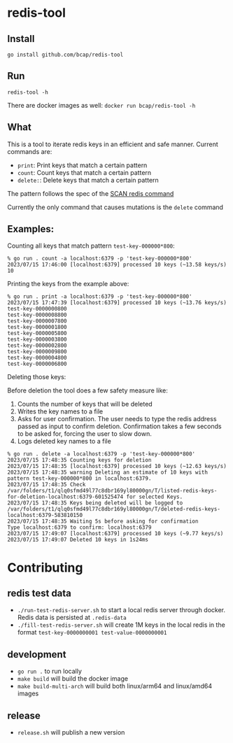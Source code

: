 # redis-tool

## Install

`go install github.com/bcap/redis-tool` 

## Run

`redis-tool -h` 

There are docker images as well: `docker run bcap/redis-tool -h`

## What

This is a tool to iterate redis keys in an efficient and safe manner. Current commands are:

* `print`: Print keys that match a certain pattern
* `count`: Count keys that match a certain pattern
* `delete:`: Delete keys that match a certain pattern

The pattern follows the spec of the [SCAN redis command](https://redis.io/commands/scan/)

Currently the only command that causes mutations is the `delete` command

## Examples:

Counting all keys that match pattern `test-key-000000*800`:

```
% go run . count -a localhost:6379 -p 'test-key-000000*800'
2023/07/15 17:46:00 [localhost:6379] processed 10 keys (~13.58 keys/s)
10
```

Printing the keys from the example above:

```
% go run . print -a localhost:6379 -p 'test-key-000000*800'
2023/07/15 17:47:39 [localhost:6379] processed 10 keys (~13.76 keys/s)
test-key-0000000800
test-key-0000008800
test-key-0000007800
test-key-0000001800
test-key-0000005800
test-key-0000003800
test-key-0000002800
test-key-0000009800
test-key-0000004800
test-key-0000006800
```

Deleting those keys:

Before deletion the tool does a few safety measure like:
1. Counts the number of keys that will be deleted
2. Writes the key names to a file
3. Asks for user confirmation. The user needs to type the redis address passed as input to confirm deletion. Confirmation takes a few seconds to be asked for, forcing the user to slow down.
4. Logs deleted key names to a file

```
% go run . delete -a localhost:6379 -p 'test-key-000000*800'
2023/07/15 17:48:35 Counting keys for deletion
2023/07/15 17:48:35 [localhost:6379] processed 10 keys (~12.63 keys/s)
2023/07/15 17:48:35 warning Deleting an estimate of 10 keys with pattern test-key-000000*800 in localhost:6379.
2023/07/15 17:48:35 Check /var/folders/t1/qlq0sfmd49l77c8dbr169yl80000gn/T/listed-redis-keys-for-deletion-localhost:6379-601525474 for selected Keys.
2023/07/15 17:48:35 Keys being deleted will be logged to /var/folders/t1/qlq0sfmd49l77c8dbr169yl80000gn/T/deleted-redis-keys-localhost:6379-583810150
2023/07/15 17:48:35 Waiting 5s before asking for confirmation
Type localhost:6379 to confirm: localhost:6379
2023/07/15 17:49:07 [localhost:6379] processed 10 keys (~9.77 keys/s)
2023/07/15 17:49:07 Deleted 10 keys in 1s24ms
```

# Contributing

## redis test data
- `./run-test-redis-server.sh` to start a local redis server through docker. Redis data is persisted at `.redis-data`
- `./fill-test-redis-server.sh` will create 1M keys in the local redis in the format `test-key-0000000001 test-value-0000000001`

## development
- `go run .` to run locally
- `make build` will build the docker image
- `make build-multi-arch` will build both linux/arm64 and linux/amd64 images

## release
- `release.sh` will publish a new version
